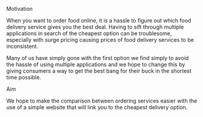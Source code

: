 Motivation 

When you want to order food online, it is a hassle to figure out which food delivery service gives you the best deal. Having to sift through multiple applications in search of the cheapest option can be troublesome, especially with surge pricing causing prices of food delivery services to be inconsistent.

Many of us have simply gone with the first option we find simply to avoid the hassle of using multiple applications and we hope to change this by giving consumers a way to get the best bang for their buck in the shortest time possible. 

Aim 

We hope to make the comparison between ordering services easier with the use of a simple website that will link you to the cheapest delivery option. 



 
